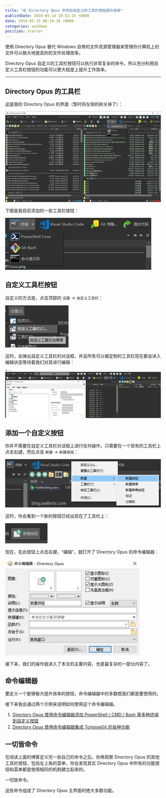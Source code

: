 ```yaml
---
title: "在 Directory Opus 中添加自定义的工具栏按钮提升效率"
publishDate: 2019-05-14 19:52:15 +0800
date: 2019-05-15 08:14:28 +0800
categories: windows
position: starter
---
```


使用 Directory Opus 替代 Windows 自带的文件资源管理器来管理你计算机上的文件可以极大地提高你的文件处理效率。

Directory Opus 自定义的工具栏按钮可以执行非常复杂的命令，所以充分利用自定义工具栏按钮的功能可以更大程度上提升工作效率。

---

<div id="toc"></div>

## Directory Opus 的工具栏

这是我的 Directory Opus 的界面（暂时将左侧的树关掉了）：

![Directory Opus](/static/posts/2019-05-14-16-53-32.png)

下图是我目前添加的一些工具栏按钮：

![Directory Opus 的工具栏按钮](/static/posts/2019-05-14-16-52-05.png)

## 自定义工具栏按钮

自定义的方法是，点击顶部的 `设置` -> `自定义工具栏`：

![自定义工具栏菜单](/static/posts/2019-05-14-19-36-51.png)

这时，会弹出自定义工具栏的对话框，并且所有可以被定制的工具栏现在都会进入编辑状态等待着我们对其进行编辑：

![正在自定义工具栏](/static/posts/2019-05-14-19-38-31.png)

## 添加一个自定义按钮

你并不需要在自定义工具栏对话框上进行任何操作，只需要在一个现有的工具栏上点击右键，然后点击 `新建` -> `新建按钮`：

![新建按钮](/static/posts/2019-05-14-19-41-16.png)

这时，你会看到一个新的按钮已经出现在了工具栏上：

![新建的按钮](/static/posts/2019-05-14-19-44-51.png)

现在，在此按钮上点击右键，“编辑”，就打开了 Directory Opus 的命令编辑器：

![命令编辑器](/static/posts/2019-05-14-19-45-44.png)

接下来，我们的操作就进入了本文的主要内容，也是最复杂的一部分内容了。

## 命令编辑器

要定义一个能够极大提升效率的按钮，命令编辑器中的多数框我们都是要使用的。

接下来我会通过两个示例来说明如何使用这个命令编辑器。

1. [Directory Opus 使用命令编辑器添加 PowerShell / CMD / Bash 等多种终端到自定义按钮](/post/directory-opus-integrate-with-terminals.html)
1. [Directory Opus 使用命令编辑器集成 TortoiseGit 的各种功能](/post/directory-opus-integrate-with-tortoise-git.html)

## 一切皆命令

在阅读上面的博客定义完一些自己的命令之后，你再观察 Directory Opus 的其他工具栏按钮，包括左上角的菜单，你会发现其实 Directory Opus 中所有的功能按钮和菜单都是使用相同的机制建立起来的。

一切皆命令。

这些命令组成了 Directory Opus 主界面的绝大多数功能。
